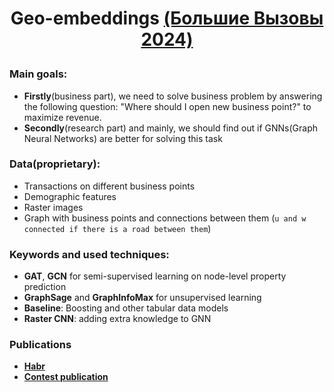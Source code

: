 # <p align='center'>Geo-embeddings [(Большие Вызовы 2024)](https://konkurs.sochisirius.ru/)</h1>

### Main goals:
- **Firstly**(business part), we need to solve business problem by answering the following question: "Where should I open new business point?" to maximize revenue.
- **Secondly**(research part) and mainly, we should find out if GNNs(Graph Neural Networks) are better for solving this task

### Data(proprietary):
- Transactions on different business points
- Demographic features
- Raster images
- Graph with business points and connections between them (`u and w connected if there is a road between them`)

### Keywords and used techniques:
- **GAT**, **GCN** for semi-supervised learning on node-level property prediction
- **GraphSage** and **GraphInfoMax** for unsupervised learning
- **Baseline**: Boosting and other tabular data models
- **Raster CNN**: adding extra knowledge to GNN

### Publications
- [**Habr**](https://habr.com/ru/companies/vtb/articles/847998/)
- [**Contest publication**](https://bigchallenges.ru/projects2024/bigdata_4)
